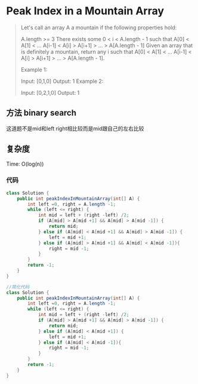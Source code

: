 # Peak Index in a Mountain Array

> Let's call an array A a mountain if the following properties hold:
> 
> A.length >= 3
> There exists some 0 < i < A.length - 1 such that A[0] < A[1] < ... A[i-1] < A[i] > A[i+1] > ... > A[A.length - 1]
> Given an array that is definitely a mountain, return any i such that A[0] < A[1] < ... A[i-1] < A[i] > A[i+1] > ... > A[A.length - 1].
> 
> Example 1:
> 
> Input: [0,1,0]
> Output: 1
> Example 2:
> 
> Input: [0,2,1,0]
> Output: 1

## 方法 binary search
这道题不是mid和left right相比较而是mid跟自己的左右比较
## 复杂度
Time: O(log(n))
### 代码
```java
class Solution {
    public int peakIndexInMountainArray(int[] A) {
        int left =0, right = A.length -1;
        while (left <= right) {
            int mid = left + (right -left) /2;
            if (A[mid] > A[mid +1] && A[mid] > A[mid -1]) {
                return mid;
            } else if (A[mid] < A[mid +1] && A[mid] > A[mid -1]) {
                left = mid +1;
            } else if (A[mid] > A[mid +1] && A[mid] < A[mid -1]){
                right = mid -1;
            }
        }
        return -1;
    }
}

//简化代码
class Solution {
    public int peakIndexInMountainArray(int[] A) {
        int left =0, right = A.length -1;
        while (left <= right) {
            int mid = left + (right -left) /2;
            if (A[mid] > A[mid +1] && A[mid] > A[mid -1]) {
                return mid;
            } else if (A[mid] < A[mid +1]) {
                left = mid +1;
            } else if (A[mid] < A[mid -1]){
                right = mid -1;
            }
        }
        return -1;
    }
}
```
